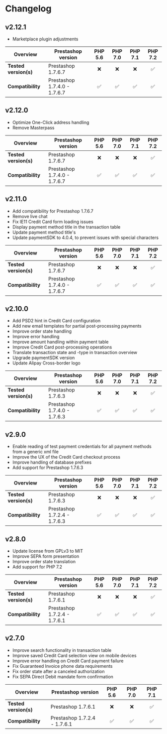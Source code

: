 # Changelog

## v2.12.1

*   Marketplace plugin adjustments

| Overview              | Prestashop version            | PHP 5.6   | PHP 7.0   | PHP 7.1 | PHP 7.2 |  
|-----------------------|-------------------------------|:---------:|:---------:|:-------:|:-------:|  
| **Tested version(s)** | Prestashop 1.7.6.7            | :x:       | :x:       | :x:     | &#9989; |  
| **Compatibility**     | Prestashop 1.7.4.0 - 1.7.6.7  | &#9989;   | &#9989;   | &#9989; | &#9989; |

## v2.12.0

*   Optimize One-Click address handling
*   Remove Masterpass

| Overview              | Prestashop version            | PHP 5.6   | PHP 7.0   | PHP 7.1 | PHP 7.2 |  
|-----------------------|-------------------------------|:---------:|:---------:|:-------:|:-------:|  
| **Tested version(s)** | Prestashop 1.7.6.7            | :x:       | :x:       | :x:     | &#9989; |  
| **Compatibility**     | Prestashop 1.7.4.0 - 1.7.6.7  | &#9989;   | &#9989;   | &#9989; | &#9989; | 

## v2.11.0

*   Add compatibility for Prestashop 1.7.6.7
*   Remove live chat
*   Fix IE11 Credit Card form loading issues
*   Display payment method title in the transaction table
*   Update payment method title's
*   Update paymentSDK to 4.0.4, to prevent issues with special characters

| Overview              | Prestashop version            | PHP 5.6   | PHP 7.0   | PHP 7.1 | PHP 7.2 |  
|-----------------------|-------------------------------|:---------:|:---------:|:-------:|:-------:|  
| **Tested version(s)** | Prestashop 1.7.6.7            | :x:       | :x:       | :x:     | &#9989; |  
| **Compatibility**     | Prestashop 1.7.4.0 - 1.7.6.7  | &#9989;   | &#9989;   | &#9989; | &#9989; | 

## v2.10.0

*   Add PSD2 hint in Credit Card configuration  
*   Add new email templates for partial post-processing payments  
*   Improve order state handling  
*   Improve error handling  
*   Improve amount handling within payment table  
*   Improve Credit Card post-processing operations  
*   Translate transaction state and -type in transaction overview  
*   Upgrade paymentSDK version  
*   Update Alipay Cross-border logo  

| Overview              | Prestashop version            | PHP 5.6   | PHP 7.0   | PHP 7.1 | PHP 7.2 |  
|-----------------------|-------------------------------|:---------:|:---------:|:-------:|:-------:|  
| **Tested version(s)** | Prestashop 1.7.6.3            | :x:       | :x:       | :x:     | &#9989; |  
| **Compatibility**     | Prestashop 1.7.4.0 - 1.7.6.3  | &#9989;   | &#9989;   | &#9989; | &#9989; |  


## v2.9.0

*   Enable reading of test payment credentials for all payment methods from a generic xml file
*   Improve the UX of the Credit Card checkout process
*   Improve handling of database prefixes
*   Add support for Prestashop 1.7.6.3

| Overview              | Prestashop version            | PHP 5.6   | PHP 7.0   | PHP 7.1 | PHP 7.2 |  
|-----------------------|-------------------------------|:---------:|:---------:|:-------:|:-------:|  
| **Tested version(s)** | Prestashop 1.7.6.3            | :x:       | :x:       | :x:     | &#9989; |  
| **Compatibility**     | Prestashop 1.7.2.4 - 1.7.6.3  | &#9989;   | &#9989;   | &#9989; | &#9989; |  

## v2.8.0

*   Update license from GPLv3 to MIT
*   Improve SEPA form presentation
*   Improve order state translation
*   Add support for PHP 7.2

| Overview              | Prestashop version            | PHP 5.6   | PHP 7.0   | PHP 7.1 | PHP 7.2 |
|-----------------------|-------------------------------|:---------:|:---------:|:-------:|:-------:|
| **Tested version(s)** | Prestashop 1.7.6.1            | :x:       | :x:       | :x:     | &#9989; |
| **Compatibility**     | Prestashop 1.7.2.4 - 1.7.6.1  | &#9989;   | &#9989;   | &#9989; | &#9989; |

## v2.7.0

*   Improve search functionality in transaction table  
*   Improve saved Credit Card selection view on mobile devices  
*   Improve error handling on Credit Card payment failure  
*   Fix Guaranteed Invoice phone data requirements  
*   Fix order state after a canceled authorization  
*   Fix SEPA Direct Debit mandate form confirmation  

|  Overview             | Prestashop version            | PHP 5.6   | PHP 7.0   | PHP 7.1 |  
|-----------------------|-------------------------------|:---------:|:---------:|:-------:|  
| **Tested version(s)** | Prestashop 1.7.6.1            | :x:       | :x:       | &#9989; |  
| **Compatibility**     | Prestashop 1.7.2.4 - 1.7.6.1  | &#9989;   | &#9989;   | &#9989; |  
